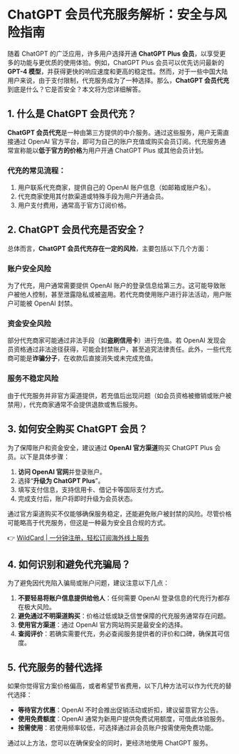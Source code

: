 # ChatGPT 会员代充服务解析：安全与风险指南

随着 ChatGPT 的广泛应用，许多用户选择开通 **ChatGPT Plus 会员**，以享受更多的功能与更优质的使用体验。例如，ChatGPT Plus 会员可以优先访问最新的 **GPT-4 模型**，并获得更快的响应速度和更高的稳定性。然而，对于一些中国大陆用户来说，由于支付限制，代充服务成为了一种选择。那么，**ChatGPT 会员代充**到底是什么？它是否安全？本文将为您详细解答。

## 1. 什么是 ChatGPT 会员代充？

**ChatGPT 会员代充**是一种由第三方提供的中介服务。通过这些服务，用户无需直接通过 OpenAI 官方平台，即可为自己的账户充值或购买会员订阅。代充服务通常宣称能以**低于官方的价格**为用户开通 ChatGPT Plus 或其他会员计划。

### 代充的常见流程：
1. 用户联系代充商家，提供自己的 OpenAI 账户信息（如邮箱或账户名）。
2. 代充商家使用其付款渠道或特殊手段为用户开通会员。
3. 用户支付费用，通常高于官方订阅价格。

## 2. ChatGPT 会员代充是否安全？

总体而言，**ChatGPT 会员代充存在一定的风险**，主要包括以下几个方面：

### 账户安全风险
为了代充，用户通常需要提供 OpenAI 账户的登录信息给第三方。这可能导致账户被他人控制，甚至泄露隐私或被盗用。若代充商使用账户进行非法活动，用户账户可能被 OpenAI 封禁。

### 资金安全风险
部分代充商家可能通过非法手段（如**盗刷信用卡**）进行充值。若 OpenAI 发现会员资格通过非法途径获得，可能会封禁账户，甚至追究法律责任。此外，一些代充商可能是**诈骗分子**，在收款后直接消失或未完成充值。

### 服务不稳定风险
由于代充服务并非官方渠道提供，若充值后出现问题（如会员资格被撤销或账户被禁用），代充商家通常不会提供退款或售后服务。

## 3. 如何安全购买 ChatGPT 会员？

为了保障账户和资金安全，建议通过 **OpenAI 官方渠道**购买 ChatGPT Plus 会员。以下是具体步骤：

1. **访问 OpenAI 官网**并登录账户。
2. 选择“**升级为 ChatGPT Plus**”。
3. 填写支付信息，支持信用卡、借记卡等国际支付方式。
4. 完成支付后，账户将即时升级为会员状态。

通过官方渠道购买不仅能够确保服务稳定，还能避免账户被封禁的风险。尽管价格可能略高于代充服务，但这是一种最为安全且合规的方式。

👉 [WildCard | 一分钟注册，轻松订阅海外线上服务](https://bbtdd.com/WildCard)

## 4. 如何识别和避免代充骗局？

为了避免因代充陷入骗局或账户问题，建议注意以下几点：

1. **不要轻易将账户信息提供给他人**：任何需要 OpenAI 登录信息的代充行为都存在极大风险。
2. **避免通过不明渠道购买**：价格过低或缺乏信誉保障的代充服务通常存在问题。
3. **使用官方渠道**：通过 OpenAI 官方网站购买是最安全的选择。
4. **查阅评价**：若确实需要代充，务必查阅服务提供者的评价和口碑，确保其可信度。

## 5. 代充服务的替代选择

如果你觉得官方案价格偏高，或者希望节省费用，以下几种方法可以作为代充的替代选择：

- **等待官方优惠**：OpenAI 不时会推出促销活动或折扣，建议留意官方公告。
- **使用免费额度**：OpenAI 通常为新用户提供免费试用额度，可借此体验服务。
- **按需使用**：若使用频率较低，可选择通过非会员账户按需使用免费功能。

通过以上方法，您可以在确保安全的同时，更经济地使用 ChatGPT 服务。
